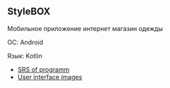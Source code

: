 ## **StyleBOX**

Мобильное приложение интернет магазин одежды

ОС: Android

Язык: Kotlin

- [SRS of programm](SRS/)
- [User interface images](mocaps/)
